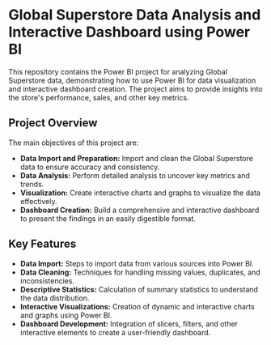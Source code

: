 # Global Superstore Data Analysis and Interactive Dashboard using Power BI

This repository contains the Power BI project for analyzing Global Superstore data, demonstrating how to use Power BI for data visualization and interactive dashboard creation. The project aims to provide insights into the store's performance, sales, and other key metrics.

## Project Overview

The main objectives of this project are:

- **Data Import and Preparation:** Import and clean the Global Superstore data to ensure accuracy and consistency.
- **Data Analysis:** Perform detailed analysis to uncover key metrics and trends.
- **Visualization:** Create interactive charts and graphs to visualize the data effectively.
- **Dashboard Creation:** Build a comprehensive and interactive dashboard to present the findings in an easily digestible format.

## Key Features

- **Data Import:** Steps to import data from various sources into Power BI.
- **Data Cleaning:** Techniques for handling missing values, duplicates, and inconsistencies.
- **Descriptive Statistics:** Calculation of summary statistics to understand the data distribution.
- **Interactive Visualizations:** Creation of dynamic and interactive charts and graphs using Power BI.
- **Dashboard Development:** Integration of slicers, filters, and other interactive elements to create a user-friendly dashboard.
